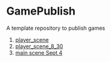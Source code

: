# GamePublish
A template repository to publish games

1) [player_scene](https://wcu-cs-cooperlab.github.io/demo-games-laurenkim333/player_scene/)
2) [player_scene_8_30](https://wcu-cs-cooperlab.github.io/demo-games-laurenkim333/player_scene_8_30/)
3) [main scene Sept 4](https://wcu-cs-cooperlab.github.io/demo-games-laurenkim333/main_scene_9_4/)
